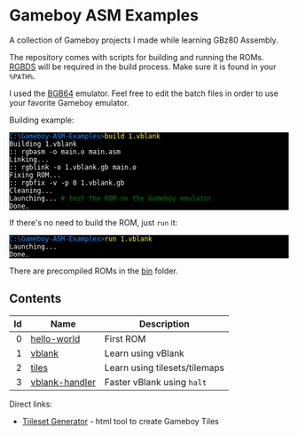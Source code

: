 # Gameboy ASM Examples

A collection of Gameboy projects I made while learning GBz80 Assembly.

The repository comes with scripts for building and running the ROMs. [RGBDS](https://github.com/gbdev/rgbds "RGBDS") will be required in the build process. Make sure it is found in your ```%PATH%```.

I used the [BGB64](https://bgb.bircd.org/ "BGB") emulator. Feel free to edit the batch files in order to use your favorite Gameboy emulator.

Building example:

<pre style="background:black;"><code><span style="color:dodgerblue">C:\Gameboy-ASM-Examples></span><span style="color:yellow">build 1.vblank</span>
<span style="color:white">Building 1.vblank
:: rgbasm -o main.o main.asm
Linking...
:: rgblink -o 1.vblank.gb main.o
Fixing ROM...
:: rgbfix -v -p 0 1.vblank.gb
Cleaning...
Launching...</span> <span style="color:green"># test the ROM on the Gameboy emulator</span>
<span style="color:white">Done.</span>
</code></pre>

If there's no need to build the ROM, just ```run``` it:

<pre style="background:black"><code><span style="color:dodgerblue">C:\Gameboy-ASM-Examples></span><span style="color:yellow">run 1.vblank</span>
<span style="color:white">Launching...
Done.</span>
</code></pre>

There are precompiled ROMs in the [bin](bin/ "bin") folder.

## Contents

| Id  | Name                                   | Description                         |
|----:|----------------------------------------|-------------------------------------|
| 0   | [hello-world](./0.hello-world)         | First ROM                           |
| 1   | [vblank](./1.vblank)                   | Learn using vBlank                  |
| 2   | [tiles](./2.tiles)                     | Learn using tilesets/tilemaps       |
| 3   | [vblank-handler](./3.vblank-handler)   | Faster vBlank using `halt`          |

Direct links:

- [Tiileset Generator](https://notimplementedlife.github.io/Gameboy-ASM-Examples/misc/TilesetGenerator/index.html "Tileset Generator") - html tool to create Gameboy Tiles
